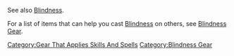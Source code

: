 See also [Blindness](Blindness "wikilink").

For a list of items that can help you cast
[Blindness](Blindness "wikilink") on others, see [Blindness
Gear](:Category:Blindness_Gear.md "wikilink").

[Category:Gear That Applies Skills And
Spells](Category:Gear_That_Applies_Skills_And_Spells "wikilink")
[Category:Blindness Gear](Category:Blindness_Gear "wikilink")
